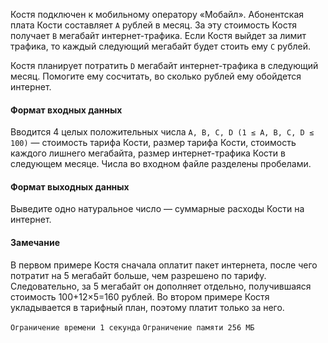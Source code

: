 Костя подключен к мобильному оператору «Мобайл». Абонентская плата Кости составляет `A` рублей в месяц. За эту стоимость Костя получает `B` мегабайт интернет-трафика. Если Костя выйдет за лимит трафика, то каждый следующий мегабайт будет стоить ему `C` рублей.

Костя планирует потратить `D` мегабайт интернет-трафика в следующий месяц. Помогите ему сосчитать, во сколько рублей ему обойдется интернет.

#### Формат входных данных
Вводится 4 целых положительных числа `A, B, C, D (1 ≤ A, B, C, D ≤ 100)` — стоимость тарифа Кости, размер тарифа Кости, стоимость каждого лишнего мегабайта, размер интернет-трафика Кости в следующем месяце. Числа во входном файле разделены пробелами.



#### Формат выходных данных
Выведите одно натуральное число — суммарные расходы Кости на интернет.



#### Замечание
В первом примере Костя сначала оплатит пакет интернета, после чего потратит на 5 мегабайт больше, чем разрешено по тарифу. Следовательно, за 5 мегабайт он дополняет отдельно, получившаяся стоимость 100+12×5=160 рублей.
Во втором примере Костя укладывается в тарифный план, поэтому платит только за него.

`Ограничение времени 1 секунда`
`Ограничение памяти 256 МБ`
